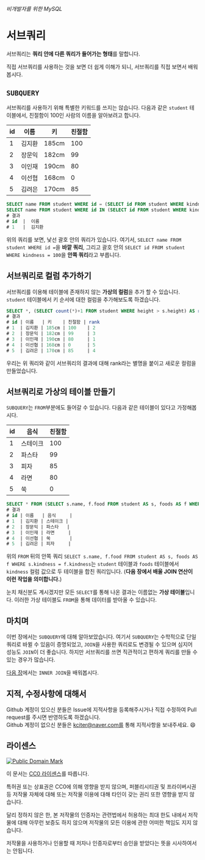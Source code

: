 ###### 비개발자를 위한 MySQL
# 서브쿼리

서브쿼리는 **쿼리 안에 다른 쿼리가 들어가는 형태**를 말합니다.

직접 서브쿼리를 사용하는 것을 보면 더 쉽게 이해가 되니, 서브쿼리를 직접 보면서 배워봅시다.

## `SUBQUERY`
서브쿼리를 사용하기 위해 특별한 키워드를 쓰지는 않습니다.
다음과 같은 `student` 테이블에서, 친절함이 100인 사람의 이름을 알아보려고 합니다.

|id |이름  |키   |친절함|
|---|------|-----|----|
|1  |김지환|185cm|100 |
|2  |장문익|182cm|99  |
|3  |이인재|190cm|80  |
|4  |이선협|168cm|0   |
|5  |김려은|170cm|85  |

```sql
SELECT name FROM student WHERE id = (SELECT id FROM student WHERE kindness = 100 LIMIT 1); // 서브쿼리의 결과가 1개라면 id = 으로 사용할 수 있지만, 2개 이상일 경우 오류가 발생합니다.
SELECT name FROM student WHERE id IN (SELECT id FROM student WHERE kindness = 100); // 2개 이상의 서브쿼리 결과를 WHERE로 처리하기 위해선 IN을 사용합니다.
# 결과
# id  |  이름
# 1   |  김지환
```

위의 쿼리를 보면, 낯선 괄호 안의 쿼리가 있습니다.
여기서, `SELECT name FROM student WHERE id =`을 **바깥 쿼리**, 그리고 괄호 안의 `SELECT id FROM student WHERE kindness = 100`을 **안쪽 쿼리**라고 부릅니다.

## 서브쿼리로 컬럼 추가하기
서브쿼리를 이용해 테이블에 존재하지 않는 **가상의 컬럼**을 추가 할 수 있습니다.
`student` 테이블에서 키 순서에 대한 컬럼을 추가해보도록 하겠습니다.

```sql
SELECT *, (SELECT count(*)+1 FROM student WHERE height > s.height) AS rank FROM student AS s;
# 결과
# id | 이름   | 키    | 친절함 | rank
# 1  | 김지환 | 185cm | 100    | 2
# 2  | 장문익 | 182cm | 99     | 3
# 3  | 이인재 | 190cm | 80     | 1
# 4  | 이선협 | 168cm | 0      | 5
# 5  | 김려은 | 170cm | 85     | 4
```

우리는 위 쿼리와 같이 서브쿼리의 결과에 대해 rank라는 별명을 붙이고 새로운 컬럼을 만들었습니다.

## 서브쿼리로 가상의 테이블 만들기
`SUBQUERY`는 `FROM`부분에도 들어갈 수 있습니다. 다음과 같은 테이블이 있다고 가정해봅시다.

|id |음식    |친절함|
|---|--------|------|
|1  |스테이크|100   |
|2  |파스타  |99    |
|3  |피자    |85    |
|4  |라면    |80    |
|5  |쑥      |0     |

```sql
SELECT * FROM (SELECT s.name, f.food FROM student AS s, foods AS f WHERE s.kindness = f.kindness);
# 결과
# id | 이름   | 음식     |
# 1  | 김지환 | 스테이크 |
# 2  | 장문익 | 파스타   |
# 3  | 이인재 | 라면     |
# 4  | 이선협 | 쑥       |
# 5  | 김려은 | 피자     |
```

위의 `FROM` 뒤의 안쪽 쿼리 `SELECT s.name, f.food FROM student AS s, foods AS f WHERE s.kindness = f.kindness`는 `student` 테이블과 `foods` 테이블에서 `kindness` 컬럼 값으로 두 테이블을 합친 쿼리입니다. (**다음 장에서 배울 JOIN 연산이 이런 작업을 의미합니다.**)

눈치 채신분도 계시겠지만 모든 `SELECT`를 통해 나온 결과는 이름없는 **가상 테이블**입니다. 이러한 가상 테이블도 `FROM`을 통해 데이터를 받아올 수 있습니다.

## 마치며
이번 장에서는 `SUBQUERY`에 대해 알아보았습니다. 여기서 `SUBQUERY`는 수학적으로 단일 쿼리로 바뀔 수 있음이 증명되었고, `JOIN`을 사용한 쿼리로도 변경될 수 있으며 심지어 성능도 `JOIN`이 더 좋습니다. 하지만 서브쿼리를 쓰면 직관적이고 편하게 쿼리를 만들 수 있는 경우가 많습니다.

[다음 장](INNER-JOIN.md)에서는 `INNER JOIN`을 배워봅시다.

## 지적, 수정사항에 대해서
Github 계정이 있으신 분들은 Issue에 지적사항을 등록해주시거나 직접 수정하여 Pull request를 주시면 반영하도록 하겠습니다. <br>Github 계정이 없으신 분들은 kciter@naver.com를 통해 지적사항을 보내주세요. :smile:

## 라이센스
<a rel="license" href="http://creativecommons.org/publicdomain/mark/1.0/">
<img src="https://licensebuttons.net/p/mark/1.0/88x31.png" alt="Public Domain Mark" />
</a>

이 문서는 [CC0 라이센스](LICENSE)를 따릅니다.

특허권 또는 상표권은 CC0에 의해 영향을 받지 않으며, 퍼블리시티권 및 프라이버시권 등 저작물 자체에 대해 또는 저작물 이용에 대해 타인이 갖는 권리 또한 영향을 받지 않습니다.

달리 정하지 않은 한, 본 저작물의 인증자는 관련법에서 허용하는 최대 한도 내에서 저작물에 대해 아무런 보증도 하지 않으며 저작물의 모든 이용에 관한 어떠한 책임도 지지 않습니다.

저작물을 사용하거나 인용할 때 저자나 인증자로부터 승인을 받았다는 뜻을 시사하여서는 안됩니다.

